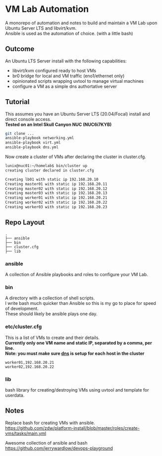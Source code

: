 # VM Lab Automation

A monorepo of automation and notes to build and maintain a VM Lab upon Ubuntu Server LTS and libvirt/kvm.  
Ansible is used as the automation of choice. (with a little bash)

## Outcome

An Ubuntu LTS Server install with the following capabilities:

* libvirt/kvm configured ready to host VMs
* br0 bridge for local and VM traffic (eno1/ethernet only)
* opinionated scripts wrapping uvtool to manage virtual machines
* configure a VM as a simple dns authortative server

## Tutorial

This assumes you have an Ubuntu Server LTS (20.04/Focal) install and direct console access.  
**Tested on an Intel Skull Canyon NUC (NUC6i7KYB)**

```bash
git clone ...
ansible-playbook networking.yml
ansible-playbook virt.yml
ansible-playbook dns.yml
```

Now create a cluster of VMs after declaring the cluster in cluster.cfg.

```bash
lunix@nuc01:~/homelab$ bin/cluster up
creating cluster declared in cluster.cfg

Creating lb01 with static ip 192.168.20.10
Creating master01 with static ip 192.168.20.11
Creating master02 with static ip 192.168.20.12
Creating master03 with static ip 192.168.20.13
Creating worker01 with static ip 192.168.20.21
Creating worker02 with static ip 192.168.20.22
Creating worker03 with static ip 192.168.20.23
```

## Repo Layout

```
.
├── ansible
├── bin
├── cluster.cfg
├── lib
```

### ansible

A collection of Ansible playbooks and roles to configure your VM Lab.

### bin

A directory with a collection of shell scripts.  
I write bash much quicker than Ansible so this is my go to place for speed of development.  
These should likely be ansible plays one day.

### etc/cluster.cfg

This is a list of VMs to create and their details.  
**Currently only one VM name and static IP, separated by a comma, per line.**  
**Note: you must make sure [dns](https://github.com/aussielunix/homelab/blob/master/ansible/files/etc_hosts) is setup for each host in the cluster**

```
worker01,192.168.20.21
worker02,192.168.20.22
```

### lib

bash library for creating/destroying VMs using uvtool and template for userdata.

## Notes

Replace bash for creating VMs with ansible.
https://github.com/zdw/platform-install/blob/master/roles/create-vms/tasks/main.yml

Awesome collection of ansible and bash
https://github.com/jerrywardlow/devops-playground
